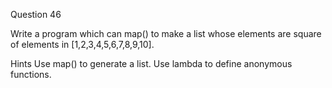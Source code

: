Question 46

Write a program which can map() to make a list whose elements are square of elements 
in [1,2,3,4,5,6,7,8,9,10].

Hints Use map() to generate a list. Use lambda to define anonymous functions.
